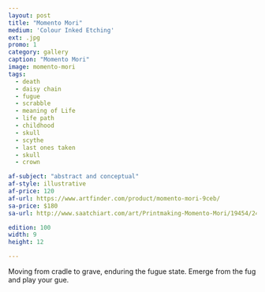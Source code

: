 ```yaml
---
layout: post
title: "Momento Mori"
medium: 'Colour Inked Etching'
ext: .jpg
promo: 1
category: gallery
caption: "Momento Mori"
image: momento-mori
tags:
  - death
  - daisy chain
  - fugue
  - scrabble
  - meaning of Life
  - life path
  - childhood
  - skull
  - scythe
  - last ones taken
  - skull
  - crown

af-subject: "abstract and conceptual"
af-style: illustrative
af-price: 120
af-url: https://www.artfinder.com/product/momento-mori-9ceb/
sa-price: $180
sa-url: http://www.saatchiart.com/art/Printmaking-Momento-Mori/19454/2487943/view

edition: 100
width: 9
height: 12

---
```


Moving from cradle to grave, enduring the fugue state. Emerge from the fug and play your gue.
